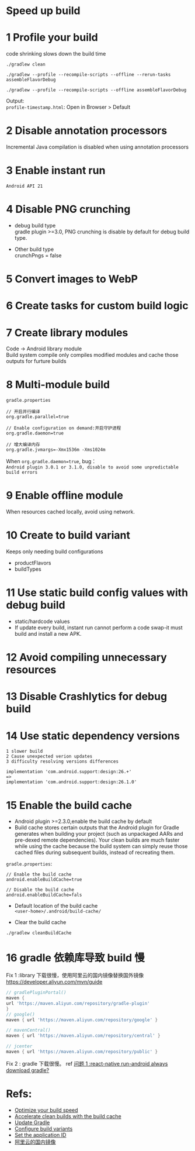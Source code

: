 # Speed up build

# 1 Profile your build

code shrinking slows down the build time

```
./gradlew clean

./gradlew --profile --recompile-scripts --offline --rerun-tasks assembleFlavorDebug

./gradlew --profile --recompile-scripts --offline assembleFlavorDebug

```

Output:  
`profile-timestamp.html`: Open in Browser > Default

# 2 Disable annotation processors

Incremental Java compilation is disabled when using annotation processors

# 3 Enable instant run

`Android API 21`

# 4 Disable PNG crunching

- debug build type  
  gradle plugin >=3.0, PNG crunching is disable by default for debug build type.

- Other build type  
  crunchPngs = false

# 5 Convert images to WebP

# 6 Create tasks for custom build logic

# 7 Create library modules

Code -> Android library module  
Build system compile only compiles modified modules and cache those outputs for furture builds

# 8 Multi-module build

`gradle.properties`

```
// 开启并行编译
org.gradle.parallel=true

// Enable configuration on demand:开启守护进程
org.gradle.daemon=true

// 增大编译内存
org.gradle.jvmargs=-Xmx1536m -Xms1024m
```

When `org.gradle.daemon=true`, bug：  
`Android plugin 3.0.1 or 3.1.0, disable to avoid some unpredictable build errors`

# 9 Enable offline module

When resources cached locally, avoid using network.

# 10 Create to build variant

Keeps only needing build configurations

- productFlavors
- buildTypes

# 11 Use static build config values with debug build

- static/hardcode values
- If update every build, instant run cannot perform a code swap-it must build and install a new APK.

# 12 Avoid compiling unnecessary resources

# 13 Disable Crashlytics for debug build

# 14 Use static dependency versions

```
1 slower build
2 Cause unexpected verion updates
3 difficulty resolving versions differences

implementation 'com.android.support:design:26.+'
=>
implementation 'com.android.support:design:26.1.0'
```

# 15 Enable the build cache

- Android plugin >=2.3.0,enable the build cache by default
- Build cache stores certain outputs that the Android plugin for Gradle generates when building your project (such as unpackaged AARs and pre-dexed remote dependencies).
  Your clean builds are much faster while using the cache because the build system can simply reuse those cached files during subsequent builds, instead of recreating them.

`gradle.properties`:

```
// Enable the build cache
android.enableBuildCache=true

// Disable the build cache
android.enableBuildCache=fals
```

- Default location of the build cache  
  `<user-home>/.android/build-cache/`

- Clear the build cache

```
./gradlew cleanBuildCache
```

# 16 gradle 依赖库导致 build 慢

Fix 1 :library 下载很慢，使用阿里云的国内镜像替换国外镜像  
https://developer.aliyun.com/mvn/guide

```groovy
// gradlePluginPortal()
maven {
url 'https://maven.aliyun.com/repository/gradle-plugin'
}
// google()
maven { url 'https://maven.aliyun.com/repository/google' }

// mavenCentral()
maven { url 'https://maven.aliyun.com/repository/central' }

// jcenter
maven { url 'https://maven.aliyun.com/repository/public' }
```

Fix 2 : gradle 下载很慢。 ref [问题 1 :react-native run-android always download gradle?](../../tech/react/ReactNative_Setup_and_Debug.md)

# Refs:

- [Optimize your build speed](https://developer.android.google.cn/studio/build/optimize-your-build)
- [Accelerate clean builds with the build cache](https://developer.android.google.cn/studio/build/build-cache)
- [Update Gradle](https://developer.android.google.cn/studio/releases/gradle-plugin#updating-gradle)
- [Configure build variants](https://developer.android.google.cn/studio/build/build-variants)
- [Set the application ID](https://developer.android.google.cn/studio/build/application-id)
- [阿里云的国内镜像](https://developer.aliyun.com/mvn/guide)
